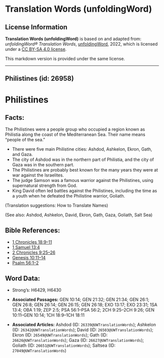 # Translation Words (unfoldingWord)

## License Information

**Translation Words (unfoldingWord)** is based on and adapted from: _unfoldingWord® Translation Words_, [unfoldingWord](https://unfoldingword.org/utw), 2022, which is licensed under a [CC BY-SA 4.0 license](https://creativecommons.org/licenses/by-sa/4.0/legalcode.en).

This markdown version is provided under the same license.



--------------------------------

## Philistines (id: 26958)

Philistines
===========

Facts:
------

The Philistines were a people group who occupied a region known as Philistia along the coast of the Mediterranean Sea. Their name means “people of the sea.”

* There were five main Philistine cities: Ashdod, Ashkelon, Ekron, Gath, and Gaza.
* The city of Ashdod was in the northern part of Philistia, and the city of Gaza was in the southern part.
* The Philistines are probably best known for the many years they were at war against the Israelites.
* The judge Samson was a famous warrior against the Philistines, using supernatural strength from God.
* King David often led battles against the Philistines, including the time as a youth when he defeated the Philistine warrior, Goliath.

(Translation suggestions: How to Translate Names)

(See also: Ashdod, Ashkelon, David, Ekron, Gath, Gaza, Goliath, Salt Sea)

Bible References:
-----------------

* [1 Chronicles 18:9–11](https://ref.ly/1Chr18:9-1Chr18:11)
* [1 Samuel 13:4](https://ref.ly/1Sam13:4)
* [2 Chronicles 9:25–26](https://ref.ly/2Chr9:25-2Chr9:26)
* [Genesis 10:11–14](https://ref.ly/Gen10:11-Gen10:14)
* [Psalm 56:1–2](https://ref.ly/Ps56:1-Ps56:2)

Word Data:
----------

* Strong’s: H6429, H6430

* **Associated Passages:** GEN 10:14; GEN 21:32; GEN 21:34; GEN 26:1; GEN 26:8; GEN 26:14; GEN 26:15; GEN 26:18; EXO 13:17; EXO 23:31; 1SA 13:4; OBA 1:19; ZEP 2:5; PSA 56:1–PSA 56:2; 2CH 9:25–2CH 9:26; GEN 10:11–GEN 10:14; 1CH 18:9–1CH 18:11
* **Associated Articles:** Ashdod (ID: `26339@UWTranslationWords`); Ashkelon (ID: `26342@UWTranslationWords`); David (ID: `26503@UWTranslationWords`); Ekron (ID: `26549@UWTranslationWords`); Gath (ID: `26626@UWTranslationWords`); Gaza (ID: `26627@UWTranslationWords`); Goliath (ID: `26651@UWTranslationWords`); Saltsea (ID: `27049@UWTranslationWords`)

